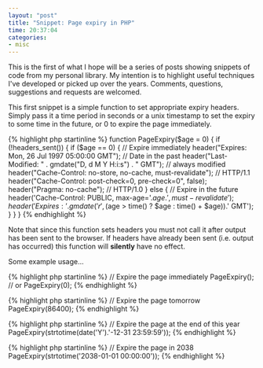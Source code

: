 ```yaml
---
layout: "post"
title: "Snippet: Page expiry in PHP"
time: 20:37:04
categories:
- misc
---
```

This is the first of what I hope will be a series of posts showing snippets of code from my personal library. My intention is to highlight useful techniques I've developed or picked up over the years. Comments, questions, suggestions and requests are welcomed.

This first snippet is a simple function to set appropriate expiry headers. Simply pass it a time period in seconds or a unix timestamp to set the expiry to some time in the future, or 0 to expire the page immediately.

{% highlight php startinline %}
function PageExpiry($age = 0)
{
  if (!headers_sent())
  {
    if ($age == 0)
    {
      // Expire immediately
      header("Expires: Mon, 26 Jul 1997 05:00:00 GMT");    // Date in the past
      header("Last-Modified: " . gmdate("D, d M Y H:i:s") . " GMT");
      // always modified
      header("Cache-Control: no-store, no-cache, must-revalidate");  // HTTP/1.1
      header("Cache-Control: post-check=0, pre-check=0", false);
      header("Pragma: no-cache");                          // HTTP/1.0
    }
    else
    {
      // Expire in the future
      header('Cache-Control: PUBLIC, max-age='.$age.', must-revalidate');
      header('Expires: '.gmdate('r', ($age &gt; time() ? $age : time() + $age)).' GMT');
    }
  }
}
{% endhighlight %}

Note that since this function sets headers you must not call it after output has been sent to the browser. If headers have already been sent (i.e. output has occurred) this function will <b>silently</b> have no effect.

Some example usage...

{% highlight php startinline %}
// Expire the page immediately
PageExpiry();
// or
PageExpiry(0);
{% endhighlight %}

{% highlight php startinline %}
// Expire the page tomorrow
PageExpiry(86400);
{% endhighlight %}

{% highlight php startinline %}
// Expire the page at the end of this year
PageExpiry(strtotime(date('Y').'-12-31 23:59:59'));
{% endhighlight %}

{% highlight php startinline %}
// Expire the page in 2038
PageExpiry(strtotime('2038-01-01 00:00:00'));
{% endhighlight %}
